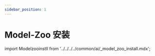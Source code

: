 ```yaml
---
sidebar_position: 1
---
```


# Model-Zoo 安装

import Modelzooinstll from '../../../../common/ai/\_model_zoo_install.mdx';

<Modelzooinstll />